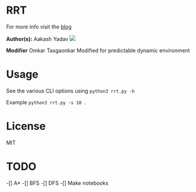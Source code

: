# RRT

For more info visit the [blog](https://nimrobotics.github.io/2019/12/23/rrt.html)

**Author(s):** Aakash Yadav
[![](https://img.shields.io/twitter/follow/nimrobotics.svg?style=social)](https://twitter.com/intent/follow?screen_name=nimrobotics)

**Modifier** Omkar Tasgaonkar
Modified for predictable dynamic environment

# Usage 

See the various CLI options using `python3 rrt.py -h`

Example `python3 rrt.py -s 10 `. 

# License 
MIT

# TODO
-[] A*
-[] BFS
-[] DFS
-[] Make notebooks
